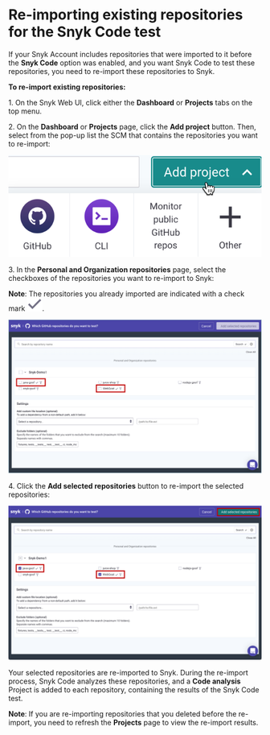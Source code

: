# Re-importing existing repositories for the Snyk Code test

If your Snyk Account includes repositories that were imported to it before the **Snyk Code** option was enabled, and you want Snyk Code to test these repositories, you need to re-import these repositories to Snyk.

**To re-import existing repositories:**

1\. On the Snyk Web UI, click either the **Dashboard** or **Projects** tabs on the top menu.

2\. On the **Dashboard** or **Projects** page, click the **Add project** button. Then, select from the pop-up list the SCM that contains the repositories you want to re-import:

![](<../../../../../.gitbook/assets/image (371).png>)

3\. In the **Personal and Organization repositories** page, select the checkboxes of the repositories you want to re-import to Snyk:

**Note**: The repositories you already imported are indicated with a check mark <img src="../../../../../.gitbook/assets/Snyk Code - Add Repositories dialog box - Check Mark.png" alt="" data-size="line">.

![](<../../../../../.gitbook/assets/Snyk Code - Re-importing - Existing repositories.png>)

4\. Click the **Add selected repositories** button to re-import the selected repositories:

![](<../../../../../.gitbook/assets/Snyk Code - Re-importing - Add selected repositories button.png>)

Your selected repositories are re-imported to Snyk. During the re-import process, Snyk Code analyzes these repositories, and a **Code analysis** Project is added to each repository, containing the results of the Snyk Code test.

**Note**: If you are re-importing repositories that you deleted before the re-import, you need to refresh the **Projects** page to view the re-import results.
